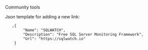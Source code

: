 Community tools

Json template for adding a new link:

```
   ,{
        "Name": "SQLWATCH",
        "Description": "Free SQL Server Monitoring Framework",
        "Url": "https://sqlwatch.io"
    }
``` 
